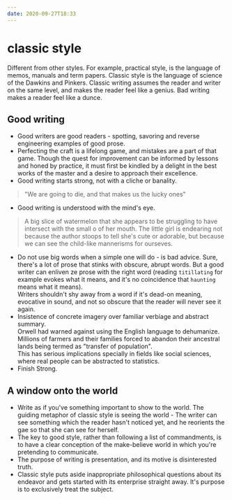 ```yaml
---
date: 2020-09-27T18:33
---
```


# classic style

Different from other styles. For example, practical style, is the language of memos, manuals and term papers. Classic style is the language of science of the Dawkins and Pinkers. Classic writing assumes the reader and writer on the same level, and makes the reader feel like a genius. Bad writing makes a reader feel like a dunce.

## Good writing
- Good writers are good readers - spotting, savoring and reverse engineering examples of good prose.
- Perfecting the craft is a lifelong game, and mistakes are a part of that game. Though the quest for improvement can be informed by lessons and honed by practice, it must first be kindled by a delight in the best works of the master and a desire to approach their excellence.
- Good writing starts strong, not with a cliche or banality.
> "We are going to die, and that makes us the lucky ones"
- Good writing is understood with the mind's eye.
> A big slice of watermelon that she appears to be struggling to have intersect with the small o of her mouth.
The little girl is endearing not because the author stoops to tell she's cute or adorable, but because we can see the child-like mannerisms for ourseves.
- Do not use big words when a simple one will do - is bad advice. Sure, there's a lot of prose that stinks with obscure, abrupt words. But a good writer can enliven ze prose with the right word (reading `titillating` for example evokes what it means, and it's no coincidence that `haunting` means what it means).  
Writers shouldn't shy away from a word if it's dead-on meaning, evocative in sound, and not so obscure that the reader will never see it again.
- Insistence of concrete imagery over familiar verbiage and abstract summary.  
Orwell had warned against using the English language to dehumanize. Millions of farmers and their families forced to abandon their ancestral lands being termed as "transfer of population".  
This has serious implications specially in fields like social sciences, where real people can be abstracted to statistics.
- Finish Strong.


## A window onto the world
- Write as if you've something important to show to the world. The guiding metaphor of classic style is seeing the world - The writer can see something which the reader hasn't noticed yet, and he reorients the gae so that she can see for herself.
- The key to good style, rather than following a list of commandments, is to have a clear conception of the make-believe world in which you're pretending to communicate.
- The purpose of writing is presentation, and its motive is disinterested truth.
- Classic style puts aside inappropriate philosophical questions about its endeavor and gets started with its enterprise straight away. It's purpose is to exclusively treat the subject.

